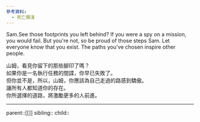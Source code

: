 ```yaml
---
參考資料:
  - 死亡擱淺
---
```

Sam.See those footprints you left behind? If you were a spy on a mission, you would fail. But you're not, so be proud of those steps Sam. Let everyone know that you exist. The paths you've chosen inspire other people.

山姆，看見你留下的那些腳印了嗎？  
如果你是一名執行任務的間諜，你早已失敗了。  
但你並不是，所以，山姆，你應該為自己走過的路感到驕傲。  
讓所有人都知道你的存在。  
你所選擇的道路，將激勵更多的人前進。
- - -
parent::[[]]
sibling::
child::